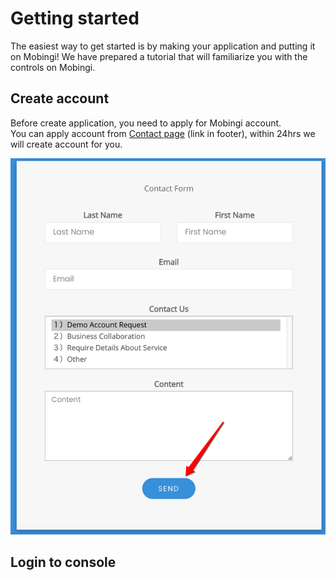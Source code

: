 # Getting started

The easiest way to get started is by making your application and putting it on Mobingi! We have prepared a tutorial that will familiarize you with the controls on Mobingi.

## Create account

Before create application, you need to apply for Mobingi account.  
You can apply account from [Contact page](https://mobingi.com) \(link in footer\), within 24hrs we will create account for you.

![](.gitbook/assets/register.png)

## Login to console



